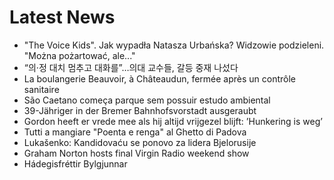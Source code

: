 # Latest News
-  "The Voice Kids". Jak wypadła Natasza Urbańska? Widzowie podzieleni. "Można pożartować, ale..."
-  “의·정 대치 멈추고 대화를”…의대 교수들, 갈등 중재 나섰다
-  La boulangerie Beauvoir, à Châteaudun, fermée après un contrôle sanitaire
-  São Caetano começa parque sem possuir estudo ambiental
-  39-Jähriger in der Bremer Bahnhofsvorstadt ausgeraubt
-  Gordon heeft er vrede mee als hij altijd vrijgezel blijft: ’Hunkering is weg’
-  Tutti a mangiare "Poenta e renga" al Ghetto di Padova
-  Lukašenko: Kandidovaću se ponovo za lidera Bjelorusije
-  Graham Norton hosts final Virgin Radio weekend show
-  Hádegisfréttir Bylgjunnar
